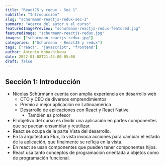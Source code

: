 ```yaml
---
title: "ReactJS y redux - Sec 1"
subtitle: "Introducción"
slug: "schurmann-reactjs-redux-sec-1"
summary: "Acerca del autor y el curso"
featuredImagePreview: "schurmann-reactjs-redux-featured.jpg"
featuredImage: "schurmann-reactjs-redux.jpg"
images: ["schurmann-reactjs-redux.jpg"]
categories: ["Schurmann - ReactJS y redux"]
tags: ["react", "javascript", "frontend"]
author: Antonio Kobashikawa
date: 2022-01-08T21:43:00-05:00
draft: false
---
```

## Sección 1: Introducción
- Nicolas Schürmann cuenta con amplia experiencia en desarrollo web
  - CTO y CEO de diversos emprendimientos
  - Premio a mejor aplicación en Latinoamérica
  - Desarrollo de aplicaciones con React y React Native
    - También es profesor
- El objetivo del curso es dividir una aplicación en partes componentes que se puedan ensamblar y reutilizar.
- React se ocupa de la parte Vista del desarrollo.
- En la arquitectura Flux, la vista invoca acciones para cambiar el estado de la aplicación, que finalmente se refleja en la vista.
- En react se usan componentes que pueden tener componentes hijos.
- React usa tanto conceptos de programación orientada a objetos como de programación funcional.
